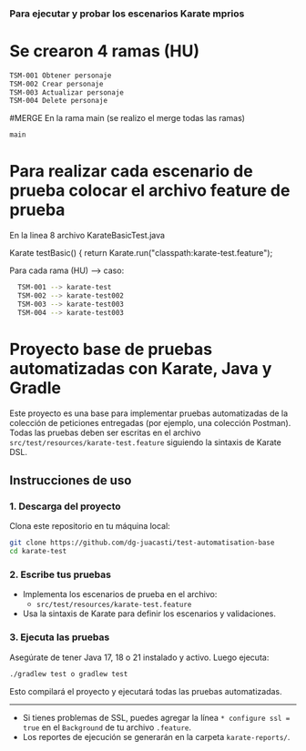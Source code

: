 ### Para ejecutar y probar los escenarios Karate mprios
# Se crearon 4 ramas (HU)
```sh
TSM-001 Obtener personaje
TSM-002 Crear personaje
TSM-003 Actualizar personaje
TSM-004 Delete personaje
```

#MERGE
En la rama main (se realizo el merge todas las ramas)
```sh
main
```
# Para realizar cada escenario de prueba colocar el archivo feature de prueba
En la linea 8 archivo KarateBasicTest.java

Karate testBasic() {
        return Karate.run("classpath:karate-test.feature");

Para cada rama (HU) --> caso: 
```sh
  TSM-001 --> karate-test
  TSM-002 --> karate-test002
  TSM-003 --> karate-test003
  TSM-004 --> karate-test003
```

# Proyecto base de pruebas automatizadas con Karate, Java y Gradle

Este proyecto es una base para implementar pruebas automatizadas de la colección de peticiones entregadas (por ejemplo, una colección Postman). Todas las pruebas deben ser escritas en el archivo `src/test/resources/karate-test.feature` siguiendo la sintaxis de Karate DSL.

## Instrucciones de uso

### 1. Descarga del proyecto

Clona este repositorio en tu máquina local:

```sh
git clone https://github.com/dg-juacasti/test-automatisation-base
cd karate-test
```

### 2. Escribe tus pruebas

- Implementa los escenarios de prueba en el archivo:
  - `src/test/resources/karate-test.feature`
- Usa la sintaxis de Karate para definir los escenarios y validaciones.

### 3. Ejecuta las pruebas

Asegúrate de tener Java 17, 18 o 21 instalado y activo. Luego ejecuta:

```sh
./gradlew test o gradlew test
```

Esto compilará el proyecto y ejecutará todas las pruebas automatizadas.

---

- Si tienes problemas de SSL, puedes agregar la línea `* configure ssl = true` en el `Background` de tu archivo `.feature`.
- Los reportes de ejecución se generarán en la carpeta `karate-reports/`.
